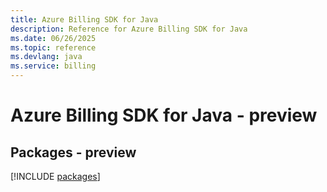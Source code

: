 ```yaml
---
title: Azure Billing SDK for Java
description: Reference for Azure Billing SDK for Java
ms.date: 06/26/2025
ms.topic: reference
ms.devlang: java
ms.service: billing
---
```

# Azure Billing SDK for Java - preview
## Packages - preview
[!INCLUDE [packages](billing-index.md)]